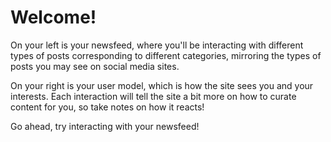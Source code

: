 # Welcome!

On your left is your newsfeed, where you'll be interacting with different types of posts
corresponding to different categories, mirroring the types of posts you may see on social media sites.

On your right is your user model, which is how the site sees you and your interests. Each
interaction will tell the site a bit more on how to curate content for you, so take notes on
how it reacts!

Go ahead, try interacting with your newsfeed!